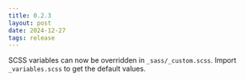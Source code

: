 ```yaml
---
title: 0.2.3
layout: post
date: 2024-12-27
tags: release
---
```

SCSS variables can now be overridden in `_sass/_custom.scss`. Import `_variables.scss` to get the default values.